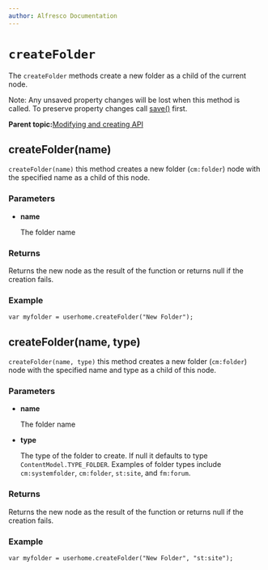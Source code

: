 ```yaml
---
author: Alfresco Documentation
---
```


# `createFolder`

The `createFolder` methods create a new folder as a child of the current node.

Note: Any unsaved property changes will be lost when this method is called. To preserve property changes call [save\(\)](API-JS-node-save.md) first.

**Parent topic:**[Modifying and creating API](../references/API-JS-ModifyCreate.md)

## createFolder\(name\)

`createFolder(name)` this method creates a new folder \(`cm:folder`\) node with the specified name as a child of this node.

### Parameters

-   **name**

    The folder name


### Returns

Returns the new node as the result of the function or returns null if the creation fails.

### Example

`var myfolder = userhome.createFolder("New Folder");`

## createFolder\(name, type\)

`createFolder(name, type)` this method creates a new folder \(`cm:folder`\) node with the specified name and type as a child of this node.

### Parameters

-   **name**

    The folder name

-   **type**

    The type of the folder to create. If null it defaults to type `ContentModel.TYPE_FOLDER`. Examples of folder types include `cm:systemfolder`, `cm:folder`, `st:site`, and `fm:forum`.


### Returns

Returns the new node as the result of the function or returns null if the creation fails.

### Example

`var myfolder = userhome.createFolder("New Folder", "st:site");`

